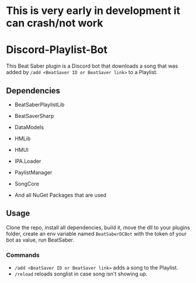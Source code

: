 # This is very early in development it can crash/not work

# Discord-Playlist-Bot

This Beat Saber plugin is a Discord bot that downloads a song that was added by `/add <BeatSaver ID or BeatSaver link>` to a Playlist.

## Dependencies

* BeatSaberPlaylistLib
* BeatSaverSharp
* DataModels
* HMLib
* HMUI
* IPA.Loader
* PaylistManager
* SongCore

* And all NuGet Packages that are used

## Usage

Clone the repo, install all dependencies, build it, move the dll to your plugins folder, create an env variable named `BeatSaberDCBot` with the token of your bot as value, run BeatSaber.

### Commands
* `/add <BeatSaver ID or BeatSaver link>` adds a song to the Playlist.
* `/reload` reloads songlist in case song isn't showing up.